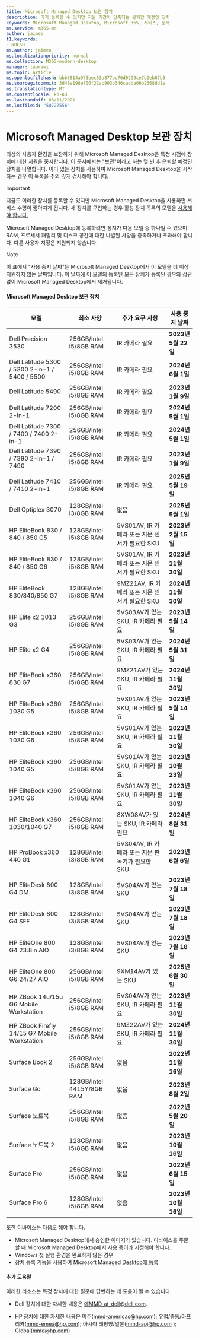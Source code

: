 ```yaml
---
title: Microsoft Managed Desktop 보관 장치
description: 아직 등록할 수 있지만 지원 기간이 단축되는 은퇴할 예정인 장치
keywords: Microsoft Managed Desktop, Microsoft 365, 서비스, 문서
ms.service: m365-md
author: jaimeo
f1.keywords:
- NOCSH
ms.author: jaimeo
ms.localizationpriority: normal
ms.collection: M365-modern-desktop
manager: laurawi
ms.topic: article
ms.openlocfilehash: bbb3814a973bec53a877bc70d0299ce7b2eb87b5
ms.sourcegitcommit: 3d48e198e706f22ac903b346cadda06b2368dd1e
ms.translationtype: MT
ms.contentlocale: ko-KR
ms.lasthandoff: 03/11/2021
ms.locfileid: "50727556"
---
```

# <a name="microsoft-managed-desktop-archived-devices"></a>Microsoft Managed Desktop 보관 장치

최상의 사용자 환경을 보장하기 위해 Microsoft Managed Desktop은 특정 시점에 장치에 대한 지원을 중지합니다. 이 문서에서는 "보관"이라고 하는 몇 년 후 은퇴할 예정인 장치를 나열합니다. 이미 있는 장치를 사용하여 Microsoft Managed Desktop을 시작하는 경우 이 목록을 주의 깊게 검사해야 합니다.

>[!IMPORTANT]
>지금도 이러한 장치를 등록할 수 있지만 Microsoft Managed Desktop을 사용하면 서비스 수명이 짧아지게 됩니다. 새 장치를 구입하는 경우 활성 장치 목록의 모델을 [사용해야 합니다.](./device-list.md)

<!-- Microsoft 365 E5; Device as a Service -->
<!-- Split from device & technologies topic. Destination topic for aka.ms/device-list  -->
Microsoft Managed Desktop에 등록하려면 장치가 다음 모델 중 하나일 수 있으며 RAM, 프로세서 패밀리 및 디스크 공간에 대한 나열된 사양을 충족하거나 초과해야 합니다. 다른 사용자 지정은 지원되지 않습니다.



>[!NOTE]
>이 표에서 "사용 중지 날짜"는 Microsoft Managed Desktop에서 이 모델을 더 이상 지원하지 않는 날짜입니다. 이 날짜에 이 모델의 등록된 모든 장치가 등록된 경우와 상관없이 Microsoft Managed Desktop에서 제거됩니다.

#### <a name="microsoft-managed-desktop-archived-devices"></a>Microsoft Managed Desktop 보관 장치

| 모델  | 최소 사양  | 추가 요구 사항   | 사용 중지 날짜 |
|---------|---------|---------|---------|
|Dell Precision 3530| 256GB/Intel i5/8GB RAM | IR 카메라 필요 | **2023년 5월 22일** |
|Dell Latitude 5300 / 5300 2-in-1 / 5400 / 5500 | 256GB/Intel i5/8GB RAM | IR 카메라 필요 | **2024년 6월 1일**  |
|Dell Latitude 5490 | 256GB/Intel i5/8GB RAM | IR 카메라 필요 | **2023년 1월 9일** |
|Dell Latitude 7200 2-in-1 | 256GB/Intel i5/8GB RAM | IR 카메라 필요 | **2024년 5월 1일** |
|Dell Latitude 7300 / 7400 / 7400 2-in-1 | 256GB/Intel i5/8GB RAM | IR 카메라 필요 | **2024년 5월 1일**  |
|Dell Latitude 7390 / 7390 2-in-1 / 7490 | 256GB/Intel i5/8GB RAM   | IR 카메라 필요 | **2023년 1월 9일** |
|Dell Latitude 7410 / 7410 2-in-1 | 256GB/Intel i5/8GB RAM | IR 카메라 필요 | **2025년 5월 19일**  |
|Dell Optiplex 3070 | 128GB/Intel i3/8GB RAM | 없음 | **2025년 5월 1일**  |
|HP EliteBook 830 / 840 / 850 G5| 128GB/Intel i5/8GB RAM | 5VS01AV, IR 카메라 또는 지문 센서가 필요한 SKU  | **2023년 2월 15일** |
|HP EliteBook 830 / 840 / 850 G6| 128GB/Intel i5/8GB RAM | 5VS01AV, IR 카메라 또는 지문 센서가 필요한 SKU  | **2023년 11월 30일** |
|HP EliteBook 830/840/850 G7| 128GB/Intel i5/8GB RAM | 9MZ21AV, IR 카메라 또는 지문 센서가 필요한 SKU  | **2024년 11월 30일** |
|HP Elite x2 1013 G3| 256GB/Intel i5/8GB RAM | 5VS03AV가 있는 SKU, IR 카메라 필요 |**2023년 5월 14일** |
|HP Elite x2 G4| 256GB/Intel i5/8GB RAM | 5VS03AV가 있는 SKU, IR 카메라 필요 |**2024년 5월 31일** |
|HP EliteBook x360 830 G7| 256GB/Intel i5/8GB RAM | 9MZ21AV가 있는 SKU, IR 카메라 필요 |**2024년 11월 30일** |
|HP EliteBook x360 1030 G5| 256GB/Intel i5/8GB RAM | 5VS01AV가 있는 SKU, IR 카메라 필요 |**2023년 5월 14일** |
|HP EliteBook x360 1030 G6| 256GB/Intel i5/8GB RAM | 5VS01AV가 있는 SKU, IR 카메라 필요 |**2023년 11월 30일** |
|HP EliteBook x360 1040 G5| 256GB/Intel i5/8GB RAM | 5VS01AV가 있는 SKU, IR 카메라 필요 | **2023년 10월 23일** |
|HP EliteBook x360 1040 G6| 256GB/Intel i5/8GB RAM | 5VS01AV가 있는 SKU, IR 카메라 필요 | **2023년 11월 30일** |
|HP EliteBook x360 1030/1040 G7| 256GB/Intel i5/8GB RAM | 8XW08AV가 있는 SKU, IR 카메라 필요 | **2024년 8월 31일** |
|HP ProBook x360 440 G1| 128GB/Intel i3/8GB RAM | 5VS04AV, IR 카메라 또는 지문 판독기가 필요한 SKU | **2023년 6월 6일** |
|HP EliteDesk 800 G4 DM | 128GB/Intel i3/8GB RAM | 5VS04AV가 있는 SKU | **2023년 7월 18일** |
|HP EliteDesk 800 G4 SFF | 128GB/Intel i3/8GB RAM | 5VS04AV가 있는 SKU | **2023년 7월 18일** |
|HP EliteOne 800 G4 23.8in AIO |128GB/Intel i3/8GB RAM |5VS04AV가 있는 SKU| **2023년 7월 18일** |
|HP EliteOne 800 G6 24/27 AIO |256GB/Intel i5/8GB RAM |9XM14AV가 있는 SKU| **2025년 6월 30일** |
|HP ZBook 14u/15u G6 Mobile Workstation |256GB/Intel i5/8GB RAM |5VS04AV가 있는 SKU, IR 카메라 필요| **2023년 11월 30일** |
|HP ZBook Firefly 14/15 G7 Mobile Workstation |256GB/Intel i5/8GB RAM |9MZ22AV가 있는 SKU, IR 카메라 필요| **2024년 11월 30일** |
|Surface Book 2| 256GB/Intel i5/8GB RAM | 없음 | **2022년 11월 16일** |
|Surface Go| 128GB/Intel 4415Y/8GB RAM | 없음 | **2023년 8월 2일** |
|Surface 노트북| 256GB/Intel i5/8GB RAM | 없음 | **2022년 5월 20일** |
|Surface 노트북 2| 128GB/Intel i5/8GB RAM | 없음 | **2023년 10월 16일** |
|Surface Pro| 256GB/Intel i5/8GB RAM | 없음 | **2022년 6월 15일** |
|Surface Pro 6| 128GB/Intel i5/8GB RAM | 없음 | **2023년 10월 16일** |

또한 디바이스는 다음도 해야 합니다.

- Microsoft Managed Desktop에서 승인한 이미지가 있습니다. 디바이스를 주문할 때 Microsoft Managed Desktop에서 사용 중이라 지정해야 합니다.
- Windows 첫 실행 환경을 완료하지 않은 경우
- 장치 등록 기능을 사용하여 Microsoft Managed [Desktop에 등록](https://aka.ms/mmddrhelp)

#### <a name="more-help"></a>추가 도움말

이러한 리소스는 특정 장치에 대한 질문에 답변하는 데 도움이 될 수 있습니다.

- Dell 장치에 대한 자세한 내용은 [에](mailto:MMD_at_dell@dell.com)MMD_at_dell@dell.com.

- HP 장치에 대한 자세한 내용은 미주(mmd-americas@hp.com[);](mailto:mmd-americas@hp.com) 유럽/중동/아프리카([mmd-emea@hp.com](mailto:mmd-emea@hp.com)); 아시아 태평양/일본(mmd-apj@hp.com );[](mailto:mmd-apj@hp.com) Global([mmd@hp.com](mailto:mmd@hp.com))

